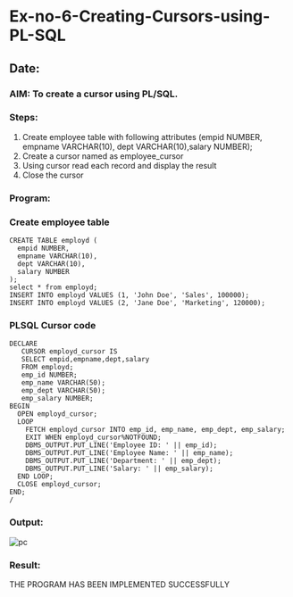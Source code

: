 # Ex-no-6-Creating-Cursors-using-PL-SQL
## Date:
### AIM: To create a cursor using PL/SQL.

### Steps:
1. Create employee table with following attributes (empid NUMBER, empname VARCHAR(10), dept VARCHAR(10),salary NUMBER);
2. Create a cursor named as employee_cursor
3. Using cursor read each record and display the result
4. Close the cursor

### Program:

### Create employee table
```
CREATE TABLE employd (
  empid NUMBER,
  empname VARCHAR(10),
  dept VARCHAR(10),
  salary NUMBER
);
select * from employd;
INSERT INTO employd VALUES (1, 'John Doe', 'Sales', 100000);
INSERT INTO employd VALUES (2, 'Jane Doe', 'Marketing', 120000);
```

### PLSQL Cursor code
```
DECLARE
   CURSOR employd_cursor IS
   SELECT empid,empname,dept,salary
   FROM employd;
   emp_id NUMBER;
   emp_name VARCHAR(50);
   emp_dept VARCHAR(50);
   emp_salary NUMBER;
BEGIN
  OPEN employd_cursor;
  LOOP
    FETCH employd_cursor INTO emp_id, emp_name, emp_dept, emp_salary;
    EXIT WHEN employd_cursor%NOTFOUND;
    DBMS_OUTPUT.PUT_LINE('Employee ID: ' || emp_id);
    DBMS_OUTPUT.PUT_LINE('Employee Name: ' || emp_name);
    DBMS_OUTPUT.PUT_LINE('Department: ' || emp_dept);
    DBMS_OUTPUT.PUT_LINE('Salary: ' || emp_salary);
  END LOOP;
  CLOSE employd_cursor;
END;
/
```

### Output:
![pc](https://github.com/ShakthiSundar-K/Ex-no-6-Creating-Cursors-using-PL-SQL/assets/128116143/c8816d35-3848-496c-a08b-7b7d27d6620b)

### Result:
THE PROGRAM HAS BEEN IMPLEMENTED SUCCESSFULLY
